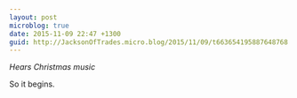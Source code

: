 ```yaml
---
layout: post
microblog: true
date: 2015-11-09 22:47 +1300
guid: http://JacksonOfTrades.micro.blog/2015/11/09/t663654195887648768.html
---
```

*Hears Christmas music*

So it begins.
